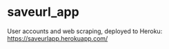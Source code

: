 # saveurl_app
User accounts and web scraping, deployed to Heroku: https://saveurlapp.herokuapp.com/
